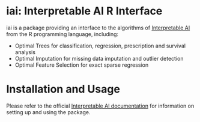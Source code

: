 # iai: Interpretable AI R Interface

iai is a package providing an interface to the algorithms of [Interpretable AI](https://www.interpretable.ai) from the R programming language, including:

- Optimal Trees for classification, regression, prescription and survival analysis
- Optimal Imputation for missing data imputation and outlier detection
- Optimal Feature Selection for exact sparse regression

# Installation and Usage

Please refer to the official [Interpretable AI documentation](https://docs.interpretable.ai/IAI-R/stable/) for information on setting up and using the package.
